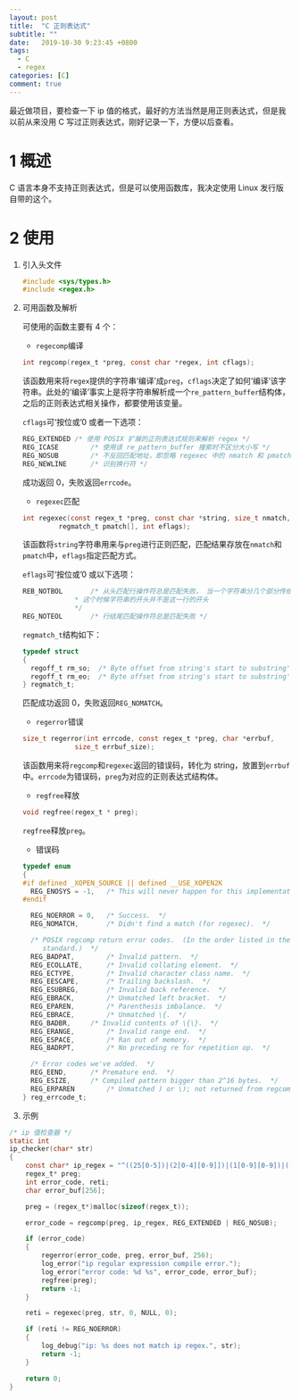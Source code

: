 ```yaml
---
layout: post
title:  "C 正则表达式"
subtitle: ""
date:   2019-10-30 9:23:45 +0800
tags:
  - C
  - regex
categories: [C]
comment: true
---
```


最近做项目，要检查一下 ip 值的格式，最好的方法当然是用正则表达式，但是我以前从来没用 C 写过正则表达式，刚好记录一下，方便以后查看。

<!-- more -->

# 1 概述

C 语言本身不支持正则表达式，但是可以使用函数库，我决定使用 Linux 发行版自带的这个。

# 2 使用

1. 引入头文件

   ```c
   #include <sys/types.h>
   #include <regex.h>
   ```

   

2. 可用函数及解析

   可使用的函数主要有 4 个：

   - `regecomp`编译

   ```c
   int regcomp(regex_t *preg, const char *regex, int cflags);
   ```

   该函数用来将`regex`提供的字符串‘编译’成`preg`，`cflags`决定了如何‘编译’该字符串。此处的‘编译’事实上是将字符串解析成一个`re_pattern_buffer`结构体，之后的正则表达式相关操作，都要使用该变量。

   `cflags`可‘按位或’0 或者一下选项：

   ```c
   REG_EXTENDED	/* 使用 POSIX 扩展的正则表达式规则来解析 regex */
   REG_ICASE		/* 使用该 re_pattern_buffer 搜索时不区分大小写 */
   REG_NOSUB		/* 不反回匹配地址，即忽略 regexec 中的 nmatch 和 pmatch */
   REG_NEWLINE		/* 识别换行符 */
   ```

   成功返回 0，失败返回`errcode`。

   - `regexec`匹配

   ```c
   int regexec(const regex_t *preg, const char *string, size_t nmatch,
   			regmatch_t pmatch[], int eflags);
   ```

   该函数将`string`字符串用来与`preg`进行正则匹配，匹配结果存放在`nmatch`和`pmatch`中，`eflags`指定匹配方式。

   `eflags`可‘按位或’0 或以下选项：

   ```c
   REB_NOTBOL 		/* 从头匹配行操作符总是匹配失败， 当一个字符串分几个部分传给 regexec 时，
   				* 这个时候字符串的开头并不是这一行的开头 
   				*/
   REG_NOTEOL		/* 行结尾匹配操作符总是匹配失败 */
   ```

   `regmatch_t`结构如下：

   ```c
   typedef struct
   {
     regoff_t rm_so;  /* Byte offset from string's start to substring's start.  */
     regoff_t rm_eo;  /* Byte offset from string's start to substring's end.  */
   } regmatch_t;
   ```

   匹配成功返回 0，失败返回`REG_NOMATCH`。

   - `regerror`错误

   ```c
   size_t regerror(int errcode, const regex_t *preg, char *errbuf,
   				size_t errbuf_size);
   ```

   该函数用来将`regcomp`和`regexec`返回的错误码，转化为 string，放置到`errbuf`中。`errcode`为错误码，`preg`为对应的正则表达式结构体。

   - `regfree`释放

   ```c
   void regfree(regex_t * preg);
   ```

   `regfree`释放`preg`。

   - 错误码

   ```c
   typedef enum
   {
   #if defined _XOPEN_SOURCE || defined __USE_XOPEN2K
     REG_ENOSYS = -1,	/* This will never happen for this implementation.  */
   #endif
   
     REG_NOERROR = 0,	/* Success.  */
     REG_NOMATCH,		/* Didn't find a match (for regexec).  */
   
     /* POSIX regcomp return error codes.  (In the order listed in the
        standard.)  */
     REG_BADPAT,		/* Invalid pattern.  */
     REG_ECOLLATE,		/* Invalid collating element.  */
     REG_ECTYPE,		/* Invalid character class name.  */
     REG_EESCAPE,		/* Trailing backslash.  */
     REG_ESUBREG,		/* Invalid back reference.  */
     REG_EBRACK,		/* Unmatched left bracket.  */
     REG_EPAREN,		/* Parenthesis imbalance.  */
     REG_EBRACE,		/* Unmatched \{.  */
     REG_BADBR,		/* Invalid contents of \{\}.  */
     REG_ERANGE,		/* Invalid range end.  */
     REG_ESPACE,		/* Ran out of memory.  */
     REG_BADRPT,		/* No preceding re for repetition op.  */
   
     /* Error codes we've added.  */
     REG_EEND,		/* Premature end.  */
     REG_ESIZE,		/* Compiled pattern bigger than 2^16 bytes.  */
     REG_ERPAREN		/* Unmatched ) or \); not returned from regcomp.  */
   } reg_errcode_t;
   ```

3. 示例

```c
/* ip 值检查器 */
static int
ip_checker(char* str)
{
    const char* ip_regex = "^((25[0-5])|(2[0-4][0-9]])|(1[0-9][0-9])|([1-9][0-9])|[0-9])(.((25[0-5])|(2[0-4][0-9])|(1[0-9][0-9])|([1-9][0-9])|[0-9])){3}$";
    regex_t* preg;
    int error_code, reti;
    char error_buf[256];

    preg = (regex_t*)malloc(sizeof(regex_t));

    error_code = regcomp(preg, ip_regex, REG_EXTENDED | REG_NOSUB);

    if (error_code)
    {
        regerror(error_code, preg, error_buf, 256);
        log_error("ip regular expression compile error.");
        log_error("error code: %d %s", error_code, error_buf);
        regfree(preg);
        return -1;
    }

    reti = regexec(preg, str, 0, NULL, 0);

    if (reti != REG_NOERROR)
    {
        log_debug("ip: %s does not match ip regex.", str);
        return -1;
    }

    return 0;
}
```

